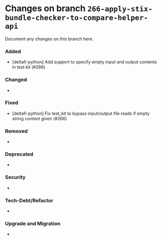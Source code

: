# Changes on branch `266-apply-stix-bundle-checker-to-compare-helper-api`
Document any changes on this branch here.
### Added
- [deltafi-python] Add support to specify empty input and output contents in test kit (#266)

### Changed
- 

### Fixed
- [deltafi-python] Fix test_kit to bypass input/output file reads if empty string content given (#266)

### Removed
- 

### Deprecated
- 

### Security
- 

### Tech-Debt/Refactor
- 

### Upgrade and Migration
- 

